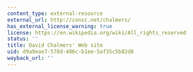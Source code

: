 ```yaml
---
content_type: external-resource
external_url: http://consc.net/chalmers/
has_external_license_warning: true
license: https://en.wikipedia.org/wiki/All_rights_reserved
status: ''
title: David Chalmers' Web site
uid: d9a9eae7-578d-406c-b1ee-5af35c5b82d8
wayback_url: ''
---
```

